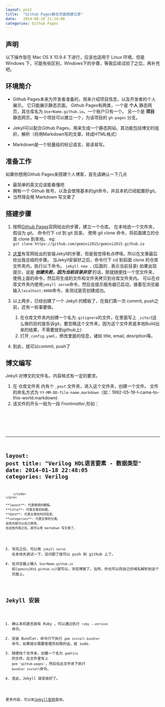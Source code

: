 ```yaml
---
layout: post
title:  "Github Pages静态页面搭建记录"
date:   2014-08-10 21:14:00
categories: Github Pages
---
```



声明
--
以下操作皆在 Mac OS X 10.9.4 下进行，应该也适用于 Linux 环境，但是 Windows 下，可能有些区别，Windows下的步骤，等我后续试验了之后，再补充吧。


环境简介
--

*   Github Pages本来为开发者准备的，用来介绍项目信息，以及开发者的个人展示。
    它只能展示静态页面。
    Github Pages有两类，一个是 **个人** 静态网页，其仓库名为 `UserName.github.io`。一个账户只有一个。
    另一个是 **项目** 静态网页，每一个项目可以建立一个，为该项目的 `gh-pages` 分支。

*   Jekyll可以配合Github Pages，用来生成一个静态网站。其功能包括博文的组织，解析（将用Markdown写的文章，转成HTML格式）

*   Markdown是一个轻量级的标记语言，易读易写。


准备工作
--

如果你想用Github Pages来搭建个人博客，首先请确认一下几点
- 最简单的英文应该能看懂吧
- 拥有一个 Github 账号，以及会使用基本的git命令，并且本机已经配置好git。
- 当然得会用 Markdown 写文章了


搭建步骤
--

1.  按照[Github Pages](https://pages.github.com/ "Github Pages")官网给出的步骤，建立一个仓库。
    在本地选一个文件夹，假设为 git。 命令行下 cd 到 git 目录。
    使用 git clone 命令，将前面建立的仓库 clone 到本地。
    eg:  
    `git clone https://github.com/gemini2015/gemini2015.github.io`


2.  [这里](https://help.github.com/articles/using-jekyll-with-pages "Install Jekyll")有官网给出的安装Jekyll的步骤，但是我觉得有点啰嗦。所以在文章最后给出我总结的步骤。
    当Jekyll安装好之后，命令行下 cd 到前面 clone 的仓库文件夹内，执行以下命令。
    `jekyll new .` (后面的 . 表示当前目录)
    如果出现提示，说是 ***创建失败，因为当前目录非空*** 的话，那就随便找一个空文件夹，使用上面的命令，然后将生成的文件和文件夹拷贝到仓库文件夹内。
    可以在仓库文件夹内使用`jekyll serve`命令，然后会提示服务器已启动，接着在浏览器输入`localhost:4000`命令，来测试是否创建成功。


3.  以上两步，已经创建了一个 Jekyll 的模板了，在我们第一次 commit, push之前，还有一些事要做。
    1.  在仓库文件夹内创建一个名为`.gitignore`的文件，在里面写上 `_site/`(这么做的目的是告诉git，要忽略这个文件夹，因为这个文件夹是本地Build出来的结果，不需要放到github上)
    2.  打开`_config.yaml`，修改里面的信息，诸如 title, email, desription等。

4.  到此，就可以commit, push了


博文编写
--

Jekyll 对博文的文件名，内容格式有一定的要求。

1.  在 仓库文件夹 内有个 `_post` 文件夹，进入这个文件夹，创建一个文件。
    文件的命名方式为 `YY-MM-DD-file-name.markdown`（如：1992-05-19-I-came-to-this-world.markdown)
2.  该文件的开头一般为一段 *Frontmatter*,形如：
    <pre>
        <code>
---
layout: post
title:  "Verilog HDL语言要素 - 数据类型"
date:   2014-01-18 22:48:05
categories: Verilog
---
        </code>
    </pre>

    **layout**: 代表使用的模板。
    **title**: 代表文章的标题。
    **date**: 代表文章的时间信息。
    **categories**: 代表文章的分类。
    这些内容可以自己修改。
    在这些内容之后，就可以用 markdown 写文章了。
3.  写完之后，可以用 `jekyll serve` 在本地先调试一下，没问题了就可以 push 到 github 上了。
4.  在浏览器上输入 `UserName.github.io` 如(`gemini2015.github.io`)就可以，浏览博客了。当然，你也可以将自己的域名解析到这个页面上。


Jekyll 安装
--

1.  确认本机是否装有 Ruby ，可以通过执行 `ruby --version` 命令。
2.  安装 Bundler，命令行下执行 `gem install bundler` 命令，如果提示需要管理员权限的话，就 sudo.
3.  随便找个文件夹，创建一个名为 `gemfile` 的文件。在文件里写上 ` gem 'github-pages' `，然后在此文件夹下执行 `bundler install`命令。
4.  至此，Jekyll 就安装好了。

更多内容，可以到[Jekyll官网](http://jekyllrb.com/)查阅。





